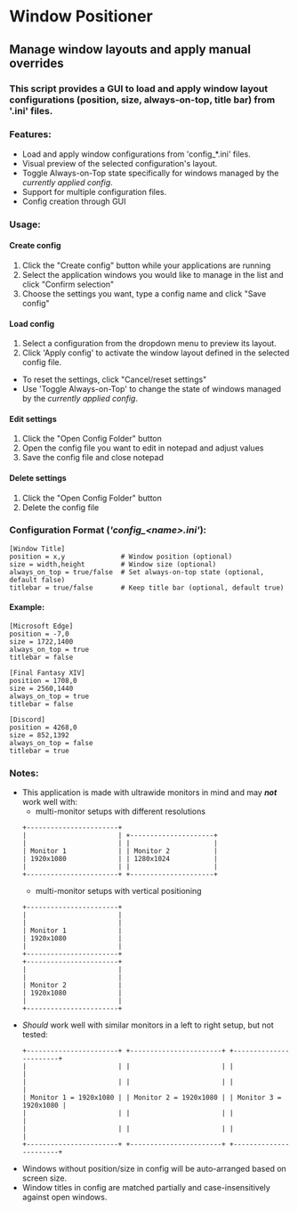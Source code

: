 # Window Positioner

## Manage window layouts and apply manual overrides

### This script provides a GUI to load and apply window layout configurations (position, size, always-on-top, title bar) from '.ini' files.

### Features:
- Load and apply window configurations from 'config_*.ini' files.
- Visual preview of the selected configuration's layout.
- Toggle Always-on-Top state specifically for windows managed by the *currently applied config*.
- Support for multiple configuration files.
- Config creation through GUI

### Usage:
#### Create config
1. Click the "Create config" button while your applications are running
2. Select the application windows you would like to manage in the list and click "Confirm selection"
3. Choose the settings you want, type a config name and click "Save config"

#### Load config
1. Select a configuration from the dropdown menu to preview its layout.
2. Click 'Apply config' to activate the window layout defined in the selected config file.
- To reset the settings, click "Cancel/reset settings"
- Use 'Toggle Always-on-Top' to change the state of windows managed by the *currently applied config*.

#### Edit settings
1. Click the "Open Config Folder" button
2. Open the config file you want to edit in notepad and adjust values
3. Save the config file and close notepad

#### Delete settings
1. Click the "Open Config Folder" button
2. Delete the config file

### Configuration Format (***'config_\<name\>.ini'***):
```
[Window Title]
position = x,y              # Window position (optional)
size = width,height         # Window size (optional)
always_on_top = true/false  # Set always-on-top state (optional, default false)
titlebar = true/false       # Keep title bar (optional, default true)
```
#### Example:
```
[Microsoft Edge]
position = -7,0
size = 1722,1400
always_on_top = true
titlebar = false

[Final Fantasy XIV]
position = 1708,0
size = 2560,1440
always_on_top = true
titlebar = false

[Discord]
position = 4268,0
size = 852,1392
always_on_top = false
titlebar = true
```

### Notes:
- This application is made with ultrawide monitors in mind and may ***not*** work well with:
   - multi-monitor setups with different resolutions
   ```
   +-----------------------+ 
   |                       | +---------------------+
   |                       | |                     |
   | Monitor 1             | | Monitor 2           |
   | 1920x1080             | | 1280x1024           |
   |                       | |                     |
   +-----------------------+ +---------------------+
   ```
   - multi-monitor setups with vertical positioning
   ```
   +-----------------------+ 
   |                       |
   |                       |
   | Monitor 1             |
   | 1920x1080             |
   |                       |
   +-----------------------+
   +-----------------------+ 
   |                       |
   |                       |
   | Monitor 2             |
   | 1920x1080             |
   |                       |
   +-----------------------+
   ```
- *Should* work well with similar monitors in a left to right setup, but not tested:
   ```
   +-----------------------+ +-----------------------+ +-----------------------+
   |                       | |                       | |                       |
   |                       | |                       | |                       |
   | Monitor 1 = 1920x1080 | | Monitor 2 = 1920x1080 | | Monitor 3 = 1920x1080 |
   |                       | |                       | |                       |
   |                       | |                       | |                       |
   +-----------------------+ +-----------------------+ +-----------------------+
   ```
- Windows without position/size in config will be auto-arranged based on screen size.
- Window titles in config are matched partially and case-insensitively against open windows.
